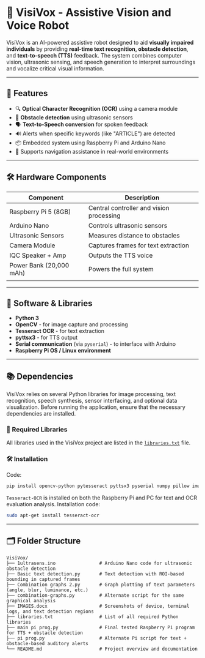 # 🤖 VisiVox - Assistive Vision and Voice Robot

VisiVox is an AI-powered assistive robot designed to aid **visually impaired individuals** by providing **real-time text recognition, obstacle detection**, and **text-to-speech (TTS)** feedback. The system combines computer vision, ultrasonic sensing, and speech generation to interpret surroundings and vocalize critical visual information.

---

## 📌 Features

- 🔍 **Optical Character Recognition (OCR)** using a camera module
- 📏 **Obstacle detection** using ultrasonic sensors
- 🗣️ **Text-to-Speech conversion** for spoken feedback
- 🔊 Alerts when specific keywords (like "ARTICLE") are detected
- 📦 Embedded system using Raspberry Pi and Arduino Nano
- 👣 Supports navigation assistance in real-world environments

---

## 🛠️ Hardware Components

| Component               | Description                              |
| ----------------------- | ---------------------------------------- |
| Raspberry Pi 5 (8GB)    | Central controller and vision processing |
| Arduino Nano            | Controls ultrasonic sensors              |
| Ultrasonic Sensors      | Measures distance to obstacles           |
| Camera Module           | Captures frames for text extraction      |
| IQC Speaker + Amp       | Outputs the TTS voice                    |
| Power Bank (20,000 mAh) | Powers the full system                   |
|                         |                                          |

---

## 🧠 Software & Libraries

- **Python 3**
- **OpenCV** - for image capture and processing
- **Tesseract OCR** - for text extraction
- **pyttsx3** - for TTS output
- **Serial communication** (via `pyserial`) - to interface with Arduino
- **Raspberry Pi OS / Linux environment**

---

## 📚 Dependencies

VisiVox relies on several Python libraries for image processing, text recognition, speech synthesis, sensor interfacing, and optional data visualization. Before running the application, ensure that the necessary dependencies are installed.

### 🔧 Required Libraries

All libraries used in the VisiVox project are listed in the [`libraries.txt`](./libraries.txt) file. 

### 🛠️ Installation
Code:
```bash
pip install opencv-python pytesseract pyttsx3 pyserial numpy pillow imutils matplotlib seaborn pandas plotly
```

`Tesseract-OCR` is installed on both the Raspberry Pi and PC for text and OCR evaluation analysis.
Installation code:
```bash
sudo apt-get install tesseract-ocr
```

---

## 🗂️ Folder Structure

```plaintext
VisiVox/
├── 1ultrasens.ino                # Arduino Nano code for ultrasonic obstacle detection
├── Basic text detection.py       # Text detection with ROI-based bounding in captured frames
├── Combination graphs 2.py       # Graph plotting of text parameters (angle, blur, luminance, etc.)
├── combination-graphs.py         # Alternate script for the same graphical analysis
├── IMAGES.docx                   # Screenshots of device, terminal logs, and text detection regions
├── libraries.txt                 # List of all required Python libraries
├── main pi prog.py               # Final tested Raspberry Pi program for TTS + obstacle detection
├── pi prog.py                    # Alternate Pi script for text + obstacle-based auditory alerts
└── README.md                     # Project overview and documentation
```



